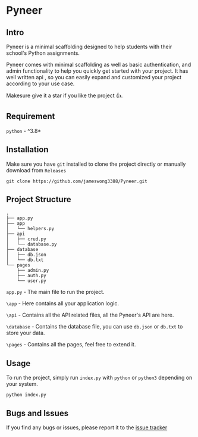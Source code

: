 # Pyneer

## Intro
Pyneer is a minimal scaffolding designed to help students with their school's Python assignments. 


Pyneer comes with minimal scaffolding as well as basic authentication, and admin functionality to help you quickly get started with your project. It has well written api , so you can easily expand and customized your project according to your use case.

Makesure give it a star if you like the project 👍.

## Requirement
`python` - ^3.8*

## Installation
Make sure you have `git` installed to clone the project directly or manually download from `Releases`
```
git clone https://github.com/jameswong3388/Pyneer.git
```

## Project Structure
```
.
├── app.py
├── app
│   └── helpers.py
├── api
│   ├── crud.py
│   └── database.py
├── database
│   ├── db.json
│   └── db.txt
└── pages
    ├── admin.py
    ├── auth.py
    └── user.py
```

`app.py` - The main file to run the project.

`\app` - Here contains all your application logic.

`\api` - Contains all the API related files, all the Pyneer's API are here.

`\database` - Contains the database file, you can use `db.json` or `db.txt` to store your data.

`\pages` - Contains all the pages, feel free to extend it.

## Usage
To run the project, simply run `index.py` with `python` or `python3` depending on your system.
```
python index.py
```


## Bugs and Issues
If you find any bugs or issues, please report it to the [issue tracker](https://github.com/jameswong3388/Pyneer/issues)
